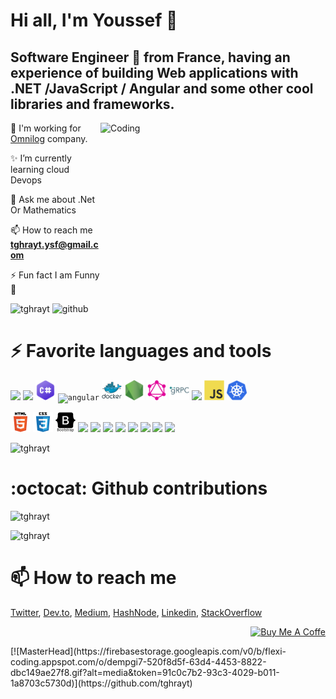 # Hi all, I'm Youssef 👋
## Software Engineer 🚀 from France, having an experience of building Web applications with .NET /JavaScript / Angular and some other cool libraries and frameworks.
<img align="right" alt="Coding" width="400" src="https://cdn.dribbble.com/users/1162077/screenshots/3848914/programmer.gif" style="height: 260px !important;width: 360px !important;" >


👯 I'm working for [Omnilog](https://www.omnilog.fr/) company.

✨ I’m currently learning cloud Devops

💬 Ask me about .Net Or Mathematics

📫 How to reach me **tghrayt.ysf@gmail.com**

⚡ Fun fact I am Funny 🤡



<p align="left">
<img src="https://komarev.com/ghpvc/?username=tghrayt&label=Profile%20views&color=0e75b6&style=flat" alt="tghrayt" />
<img alt="github" src="https://img.shields.io/badge/github-tghrayt-8da0cb?style=for-the-badge&labelColor=555555&logo=github" height="20" href="https://github.com/tghrayt">
</p>



# ⚡ Favorite languages and tools

<code><img height="32" src="https://upload.wikimedia.org/wikipedia/fr/b/b6/Microsoft-Azure.png"></code>
<code><img height="32" src="https://upload.wikimedia.org/wikipedia/commons/thumb/e/ee/.NET_Core_Logo.svg/2048px-.NET_Core_Logo.svg.png"></code>
<code><img height="32" src="https://raw.githubusercontent.com/github/explore/80688e429a7d4ef2fca1e82350fe8e3517d3494d/topics/csharp/csharp.png"></code>
<code><img height="32" src="https://angular.io/assets/images/logos/angular/angular.svg" alt="angular"/></code>
<code><img height="32" src="https://raw.githubusercontent.com/devicons/devicon/master/icons/docker/docker-original-wordmark.svg"></code>
<code><img height="32" src="https://raw.githubusercontent.com/github/explore/80688e429a7d4ef2fca1e82350fe8e3517d3494d/topics/nodejs/nodejs.png"></code>
<code><img height="32" src="https://raw.githubusercontent.com/github/explore/5c058a388828bb5fde0bcafd4bc867b5bb3f26f3/topics/graphql/graphql.png"></code>
<code><img height="32" src="https://raw.githubusercontent.com/github/explore/3fd951e49a8e2af94627092d80c236c00df95ae3/topics/grpc/grpc.png"></code>
<code><img height="32" src="https://camo.githubusercontent.com/fbfcb9e3dc648adc93bef37c718db16c52f617ad055a26de6dc3c21865c3321d/68747470733a2f2f7777772e766563746f726c6f676f2e7a6f6e652f6c6f676f732f6769742d73636d2f6769742d73636d2d69636f6e2e737667"></code>
<code><img height="32" src="https://raw.githubusercontent.com/devicons/devicon/master/icons/javascript/javascript-original.svg"></code> 
<code><img height="32" src="https://raw.githubusercontent.com/github/explore/80688e429a7d4ef2fca1e82350fe8e3517d3494d/topics/kubernetes/kubernetes.png"></code>

<code><img height="32" src="https://raw.githubusercontent.com/devicons/devicon/master/icons/html5/html5-original-wordmark.svg"></code>
<code><img height="32" src="https://raw.githubusercontent.com/devicons/devicon/master/icons/css3/css3-original-wordmark.svg"></code>
<code><img height="32" src="https://raw.githubusercontent.com/devicons/devicon/master/icons/bootstrap/bootstrap-plain-wordmark.svg"></code>
<code><img height="32" src="https://camo.githubusercontent.com/93b32389bf746009ca2370de7fe06c3b5146f4c99d99df65994f9ced0ba41685/68747470733a2f2f7777772e766563746f726c6f676f2e7a6f6e652f6c6f676f732f676574706f73746d616e2f676574706f73746d616e2d69636f6e2e737667"></code>
<code><img height="32" src="https://camo.githubusercontent.com/9e245893108b5ca27e7ac3d4a802d513f657b32aa7b5765bd92df7fb55d0ed54/68747470733a2f2f7777772e766563746f726c6f676f2e7a6f6e652f6c6f676f732f61646f62655f696c6c7573747261746f722f61646f62655f696c6c7573747261746f722d69636f6e2e737667"></code>
<code><img height="32" src="https://camo.githubusercontent.com/c205ecbe12500177d102169d97bc1c17c545155fdf5ec78c08d54ac53e5b38c1/68747470733a2f2f63646e2e776f726c64766563746f726c6f676f2e636f6d2f6c6f676f732f61646f62652d78642e737667"></code> 
<code><img height="32" src="https://brandslogos.com/wp-content/uploads/thumbs/microsoft-sql-server-logo-vector.svg"></code>
<code><img height="32" src="https://upload.wikimedia.org/wikipedia/commons/thumb/e/e9/Jenkins_logo.svg/1200px-Jenkins_logo.svg.png"></code>
<code><img height="32" src="https://upload.wikimedia.org/wikipedia/commons/thumb/3/35/Tux.svg/1200px-Tux.svg.png"></code>
<code><img height="32" src="https://e7.pngegg.com/pngimages/675/954/png-clipart-elasticsearch-kibana-logo-logstash-business-business-people-logo.png"></code>
<code><img height="32" src="https://static.vecteezy.com/system/resources/previews/010/336/740/original/construction-icon-isolated-on-transparent-background-png.png"></code>



<img src="https://github-readme-stats.vercel.app/api/top-langs/?username=tghrayt&hide=css,html,powershell,elm,php,javascript&show_icons=true&count_private=true&theme=algolia&layout=compact" alt="tghrayt" />

# :octocat: Github contributions

<img src="https://github-readme-stats.vercel.app/api?username=tghrayt&show_icons=true&count_private=true&theme=algolia" alt="tghrayt" />
<p><img src="https://github-readme-streak-stats.herokuapp.com/?user=tghrayt&&theme=tokyonight" alt="tghrayt" /></p>

# 📫 How to reach me

[Twitter](https://twitter.com/tghrayt), [Dev.to](https://dev.to/tghrayt), [Medium](https://medium.com/@tghrayt.ysf), [HashNode](https://hashnode.com/@tghrayt), [Linkedin](https://www.linkedin.com/in/youssef-ait-tghrayt-7418b5161), [StackOverflow](https://stackoverflow.com/users/13287381/tghrayt)


<p align="right">
  <a align="right" href="https://www.buymeacoffee.com/tghraytysfd" target="_blank"><img src="https://cdn.buymeacoffee.com/buttons/lato-green.png" alt="Buy Me A Coffe" style="height: 40px !important;width: 200px !important;" ></a>
</p>
[![MasterHead](https://firebasestorage.googleapis.com/v0/b/flexi-coding.appspot.com/o/dempgi7-520f8d5f-63d4-4453-8822-dbc149ae27f8.gif?alt=media&token=91c0c7b2-93c3-4029-b011-1a8703c5730d)](https://github.com/tghrayt)
